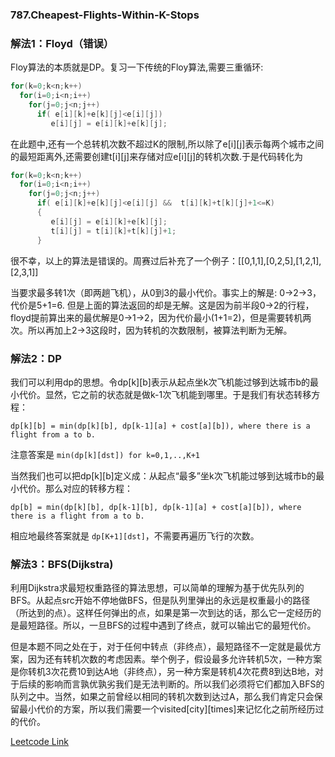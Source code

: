 ### 787.Cheapest-Flights-Within-K-Stops

### 解法1：Floyd（错误）
Floy算法的本质就是DP。复习一下传统的Floy算法,需要三重循环:
```cpp
for(k=0;k<n;k++)
  for(i=0;i<n;i++)
    for(j=0;j<n;j++)
      if( e[i][k]+e[k][j]<e[i][j])
         e[i][j] = e[i][k]+e[k][j];
```
在此题中,还有一个总转机次数不超过K的限制,所以除了e[i][j]表示每两个城市之间的最短距离外,还需要创建t[i][j]来存储对应e[i][j]的转机次数.于是代码转化为
```cpp
for(k=0;k<n;k++)
  for(i=0;i<n;i++)
    for(j=0;j<n;j++)
      if( e[i][k]+e[k][j]<e[i][j] &&  t[i][k]+t[k][j]+1<=K)
      {
         e[i][j] = e[i][k]+e[k][j];
         t[i][j] = t[i][k]+t[k][j]+1;
      }
```
很不幸，以上的算法是错误的。周赛过后补充了一个例子：[[0,1,1],[0,2,5],[1,2,1],[2,3,1]]

当要求最多转1次（即两趟飞机），从0到3的最小代价。事实上的解是: 0->2->3，代价是5+1=6. 但是上面的算法返回的却是无解。这是因为前半段0->2的行程，floyd提前算出来的最优解是0->1->2，因为代价最小(1+1=2)，但是需要转机两次。所以再加上2->3这段时，因为转机的次数限制，被算法判断为无解。

### 解法2：DP
我们可以利用dp的思想。令dp[k][b]表示从起点坐k次飞机能过够到达城市b的最小代价。显然，它之前的状态就是做k-1次飞机能到哪里。于是我们有状态转移方程：
```
dp[k][b] = min(dp[k][b], dp[k-1][a] + cost[a][b]), where there is a flight from a to b.
``` 
注意答案是 ```min(dp[k][dst]) for k=0,1,..,K+1```

当然我们也可以把dp[k][b]定义成：从起点“最多”坐k次飞机能过够到达城市b的最小代价。那么对应的转移方程：
```
dp[b] = min(dp[k][b], dp[k-1][b], dp[k-1][a] + cost[a][b]), where there is a flight from a to b.
```
相应地最终答案就是 ```dp[K+1][dst]```，不需要再遍历飞行的次数。

### 解法3：BFS(Dijkstra)
利用Dijkstra求最短权重路径的算法思想，可以简单的理解为基于优先队列的BFS。从起点src开始不停地做BFS，但是队列里弹出的永远是权重最小的路径（所达到的点）。这样任何弹出的点，如果是第一次到达的话，那么它一定经历的是最短路径。所以，一旦BFS的过程中遇到了终点，就可以输出它的最短代价。

但是本题不同之处在于，对于任何中转点（非终点），最短路径不一定就是最优方案，因为还有转机次数的考虑因素。举个例子，假设最多允许转机5次，一种方案是你转机3次花费10到达A地（非终点），另一种方案是转机4次花费8到达B地，对于后续的影响而言孰优孰劣我们是无法判断的。所以我们必须将它们都加入BFS的队列之中。当然，如果之前曾经以相同的转机次数到达过A，那么我们肯定只会保留最小代价的方案，所以我们需要一个visited[city][times]来记忆化之前所经历过的代价。



[Leetcode Link](https://leetcode.com/problems/cheapest-flights-within-k-stops)

